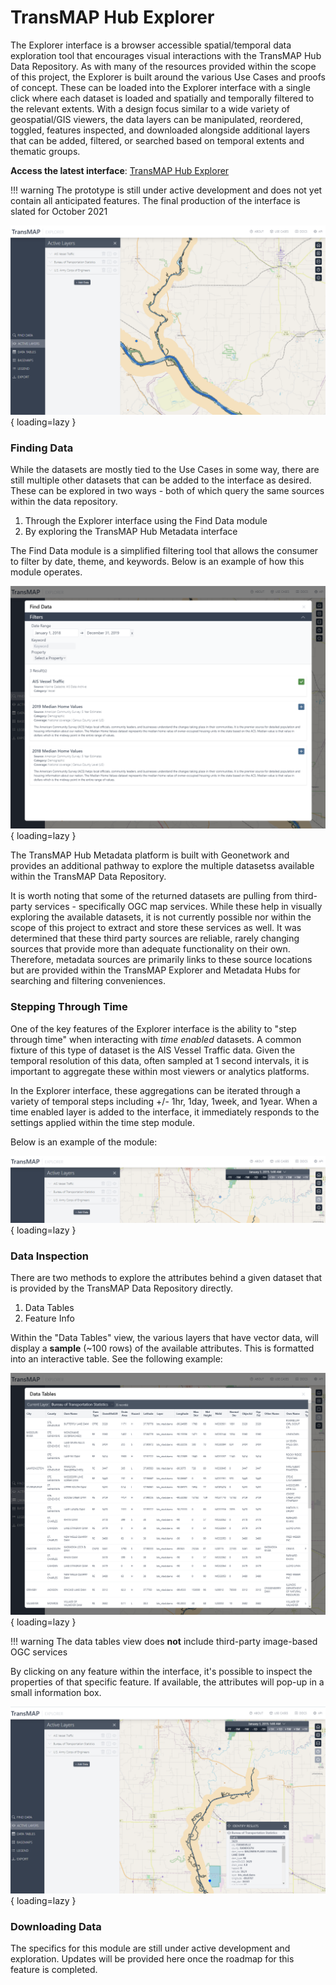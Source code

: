# TransMAP Hub Explorer

The Explorer interface is a browser accessible spatial/temporal data exploration tool that encourages visual interactions with the TransMAP Hub Data Repository. As with many of the resources provided within the scope of this project, the Explorer is built around the various Use Cases and proofs of concept. These can be loaded into the Explorer interface with a single click where each dataset is loaded and spatially and temporally filtered to the relevant extents. With a design focus similar to a wide variety of geospatial/GIS viewers, the data layers can be manipulated, reordered, toggled, features inspected, and downloaded alongside additional layers that can be added, filtered, or searched based on temporal extents and thematic groups.

**Access the latest interface**: [TransMAP Hub Explorer](https://oak.cast.uark.edu/explorer)

!!! warning
    The prototype is still under active development and does not yet contain all anticipated features. The final production of the interface is slated for October 2021

![ExplorerActiveLayers](../img/explorer-active-layers.png){ loading=lazy }

### Finding Data

While the datasets are mostly tied to the Use Cases in some way, there are still multiple other datasets that can be added to the interface as desired. These can be explored in two ways - both of which query the same sources within the data repository.

1. Through the Explorer interface using the Find Data module
2. By exploring the TransMAP Hub Metadata interface

The Find Data module is a simplified filtering tool that allows the consumer to filter by date, theme, and keywords. Below is an example of how this module operates.

![ExplorerFindData](../img/explorer-find-data.png){ loading=lazy }

The TransMAP Hub Metadata platform is built with Geonetwork and provides an additional pathway to explore the multiple datasetss available within the TransMAP Data Repository.

It is worth noting that some of the returned datasets are pulling from third-party services - specifically OGC map services. While these help in visually exploring the available datasets, it is not currently possible nor within the scope of this project to extract and store these services as well. It was determined that these third party sources are reliable, rarely changing sources that provide more than adequate functionality on their own. Therefore, metadata sources are primarily links to these source locations but are provided within the TransMAP Explorer and Metadata Hubs for searching and filtering conveniences.

### Stepping Through Time

One of the key features of the Explorer interface is the ability to "step through time" when interacting with *time enabled* datasets. A common fixture of this type of dataset is the AIS Vessel Traffic data. Given the temporal resolution of this data, often sampled at 1 second intervals, it is important to aggregate these within most viewers or analytics platforms.

In the Explorer interface, these aggregations can be iterated through a variety of temporal steps including +/- 1hr, 1day, 1week, and 1year. When a time enabled layer is added to the interface, it immediately responds to the settings applied within the time step module.

Below is an example of the module:

![ExplorerTimeStep](../img/explorer-time-step.png){ loading=lazy }


### Data Inspection

There are two methods to explore the attributes behind a given dataset that is provided by the TransMAP Data Repository directly.

1. Data Tables
2. Feature Info

Within the "Data Tables" view, the various layers that have vector data, will display a **sample** (~100 rows) of the available attributes. This is formatted into an interactive table. See the following example:

![ExplorerDataTables](../img/explorer-data-tables.png){ loading=lazy }

!!! warning
    The data tables view does **not** include third-party image-based OGC services

By clicking on any feature within the interface, it's possible to inspect the properties of that specific feature. If available, the attributes will pop-up in a small information box.

![ExplorerIdentifyTool](../img/explorer-identify.png){ loading=lazy }


### Downloading Data

The specifics for this module are still under active development and exploration. Updates will be provided here once the roadmap for this feature is completed.

